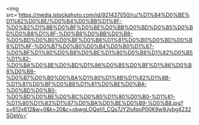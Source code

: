 <img src='https://media.istockphoto.com/id/921437050/ru/%D1%84%D0%BE%D1%82%D0%BE/%D0%B4%D0%BB%D1%8F-%D0%B2%D1%8B%D0%BF%D0%BE%D0%BB%D0%BD%D0%B5%D0%BD%D0%B8%D1%8F-%D0%B8%D0%BB%D0%B8-%D0%BD%D0%B0%D0%BF%D0%B8%D1%81%D0%B0%D0%BD%D0%B8%D1%8F-%D0%B7%D0%B0%D0%B4%D0%B0%D1%87-%D0%BF%D1%80%D0%B8%D0%BE%D1%80%D0%B8%D1%82%D0%B5%D1%82-%D0%BA%D0%BE%D0%BD%D1%86%D0%B5%D0%BF%D1%86%D0%B8%D0%B8-%D0%B7%D0%B0%D0%BA%D1%80%D1%8B%D1%82%D1%8B-%D1%81%D0%BF%D0%B8%D1%81%D0%BE%D0%BA-%D0%BD%D0%B0-%D0%BD%D0%BE%D0%BC%D0%B5%D1%80%D0%B0-%D1%81-%D1%80%D1%83%D1%87%D0%BA%D0%BE%D0%B9-%D0%B8.jpg?s=612x612&w=0&k=20&c=obwgLOQeh1_CQs7JY2lufqoP00K9w9Jybg4232SOpVo='
